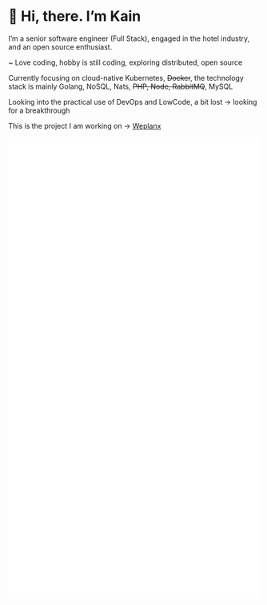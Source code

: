 # 👋 Hi, there. I’m Kain

I’m a senior software engineer (Full Stack), engaged in the hotel industry, and an open source enthusiast.

~ Love coding, hobby is still coding, exploring distributed, open source

Currently focusing on cloud-native Kubernetes, ~~Docker~~, the technology stack is mainly Golang, NoSQL, Nats, ~~PHP, Node, RabbitMQ~~, MySQL

Looking into the practical use of DevOps and LowCode, a bit lost -> looking for a breakthrough

This is the project I am working on -> [Weplanx](https://github.com/weplanx)

![github-metrics.svg](github-metrics.svg)

